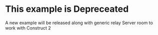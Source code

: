 # This example is Depreceated
A new example will be released along with generic relay Server room to work  with Construct 2 
